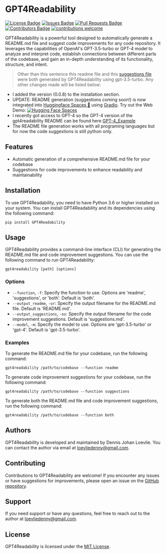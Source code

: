 # GPT4Readability

[![License Badge](https://img.shields.io/github/license/loevlie/GPT4Readability)](https://github.com/loevlie/GPT4Readability/blob/main/LICENSE)
[![Issues Badge](https://img.shields.io/github/issues/loevlie/GPT4Readability)](https://github.com/loevlie/GPT4Readability/issues)
[![Pull Requests Badge](https://img.shields.io/github/issues-pr/loevlie/GPT4Readability)](https://github.com/loevlie/GPT4Readability/pulls)
[![Contributors Badge](https://img.shields.io/github/contributors/loevlie/GPT4Readability)](https://github.com/loevlie/GPT4Readability/graphs/contributors)
[![contributions welcome](https://img.shields.io/badge/contributions-welcome-brightgreen.svg?style=flat)](https://github.com/dwyl/esta/issues)

GPT4Readability is a powerful tool designed to automatically generate a README.md file and suggest code improvements for any code repository. It leverages the capabilities of OpenAI's GPT-3.5-turbo or GPT-4 model to analyze and interpret code, establish connections between different parts of the codebase, and gain an in-depth understanding of its functionality, structure, and intent.

> Other than this sentence this readme file and this [suggestions file](https://github.com/loevlie/GPT4Readability/blob/main/suggestions.md) were both generated by GPT4Readability using gpt-3.5-turbo.  Any other changes made will be listed below:

* I added the version (0.0.8) to the installation section.
* UPDATE: README generation (suggestions coming soon!) is now integrated into [Huggingface Spaces 🤗](https://huggingface.co/spaces) using [Gradio](https://github.com/gradio-app/gradio). Try out the Web Demo: [![Hugging Face Spaces](https://img.shields.io/badge/%F0%9F%A4%97%20Hugging%20Face-Spaces-blue)](https://huggingface.co/spaces/JohanDL/GPT4Readability)
* I recently got access to GPT-4 so the GPT-4 version of the gpt4readability README can be found here [GPT-4_Example](https://github.com/loevlie/GPT4Readability/blob/main/Example_READMEs/gpt4readability_gpt4_readme.md)
* The README file generation works with all programing languages but for now the code suggestions is still python only. 

## Features

- Automatic generation of a comprehensive README.md file for your codebase
- Suggestions for code improvements to enhance readability and maintainability

## Installation

To use GPT4Readability, you need to have Python 3.6 or higher installed on your system. You can install GPT4Readability and its dependencies using the following command:

```shell
pip install GPT4Readability
```

## Usage

GPT4Readability provides a command-line interface (CLI) for generating the README.md file and code improvement suggestions. You can use the following command to run GPT4Readability:

```shell
gpt4readability [path] [options]
```

### Options

- `--function`, `-f`: Specify the function to use. Options are 'readme', 'suggestions', or 'both'. Default is 'both'.
- `--output_readme`, `-or`: Specify the output filename for the README.md file. Default is 'README.md'.
- `--output_suggestions`, `-os`: Specify the output filename for the code improvement suggestions. Default is 'suggestions.md'.
- `--model`, `-m`: Specify the model to use. Options are 'gpt-3.5-turbo' or 'gpt-4'. Default is 'gpt-3.5-turbo'.

### Examples

To generate the README.md file for your codebase, run the following command:

```shell
gpt4readability /path/to/codebase --function readme
```

To generate code improvement suggestions for your codebase, run the following command:

```shell
gpt4readability /path/to/codebase --function suggestions
```

To generate both the README.md file and code improvement suggestions, run the following command:

```shell
gpt4readability /path/to/codebase --function both
```

## Authors

GPT4Readability is developed and maintained by Dennis Johan Loevlie. You can contact the author via email at loevliedenny@gmail.com.

## Contributing

Contributions to GPT4Readability are welcome! If you encounter any issues or have suggestions for improvements, please open an issue on the [GitHub repository](https://github.com/loevlie/GPT4Readability/issues). 

## Support

If you need support or have any questions, feel free to reach out to the author at loevliedenny@gmail.com.

## License

GPT4Readability is licensed under the [MIT License](https://github.com/loevlie/GPT4Readability/blob/main/LICENSE).